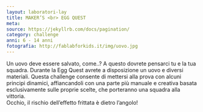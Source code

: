 ```yaml
---
layout: laboratori-lay
title: MAKER’S <br> EGG QUEST
meta:
source: https://jekyllrb.com/docs/pagination/
category: challenge
anni: 6 - 14 anni
fotografia: http://fablabforkids.it/img/uovo.jpg
---
```

Un uovo deve essere salvato, come..? A questo dovrete pensarci tu e la tua squadra.
Durante la Egg Quest avrete a disposizione un uovo e diversi materiali. Questa challenge consente di mettersi alla prova con alcuni principi dinamici, affiancandoli con una parte più manuale e creativa basata esclusivamente sulle proprie scelte, che porteranno una squadra alla vittoria.
<br>Occhio, il rischio dell’effetto frittata è dietro l’angolo!
